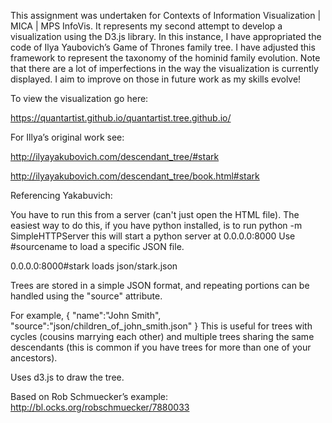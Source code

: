﻿This assignment was undertaken for Contexts of Information Visualization | MICA | MPS InfoVis. It represents my second attempt to develop a visualization using the D3.js library. In this instance, I have appropriated the code of Ilya Yaubovich’s Game of Thrones family tree. I have adjusted this framework to represent the taxonomy of the hominid family evolution.
Note that there are a lot of imperfections in the way the visualization is currently displayed. I aim to improve on those in future work as my skills evolve!

To view the visualization go here:

https://quantartist.github.io/quantartist.tree.github.io/

For Illya’s original work see:

http://ilyayakubovich.com/descendant_tree/#stark

http://ilyayakubovich.com/descendant_tree/book.html#stark

Referencing Yakabuvich:

You have to run this from a server (can't just open the HTML file). The easiest way to do this, if you have python installed, is to run
python -m SimpleHTTPServer this will start a python server at 0.0.0.0:8000
Use #sourcename to load a specific JSON file.

0.0.0.0:8000#stark loads json/stark.json

Trees are stored in a simple JSON format, and repeating portions can be handled using the "source" attribute.

For example, { "name":"John Smith", "source":"json/children_of_john_smith.json" }
This is useful for trees with cycles (cousins marrying each other) and multiple trees sharing the same descendants (this is common if you have trees for more than one of your ancestors).

Uses d3.js to draw the tree.

Based on Rob Schmuecker’s example: http://bl.ocks.org/robschmuecker/7880033

